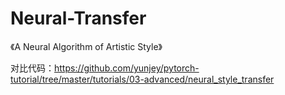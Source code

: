 # Neural-Transfer

《A Neural Algorithm of Artistic Style》

对比代码：https://github.com/yunjey/pytorch-tutorial/tree/master/tutorials/03-advanced/neural_style_transfer
